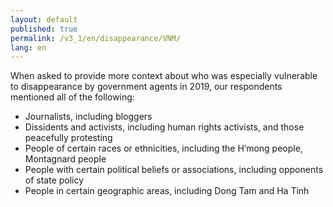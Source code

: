 ```yaml
---
layout: default
published: true
permalink: /v3_1/en/disappearance/VNM/
lang: en
---
```


When asked to provide more context about who was especially vulnerable to disappearance by government agents in 2019, our respondents mentioned all of the following:

-	Journalists, including bloggers 
-	Dissidents and activists, including human rights activists, and those peacefully protesting 
-	People of certain races or ethnicities, including the H’mong people, Montagnard people
-	People with certain political beliefs or associations, including opponents of state policy
-	People in certain geographic areas, including Dong Tam and Ha Tinh

